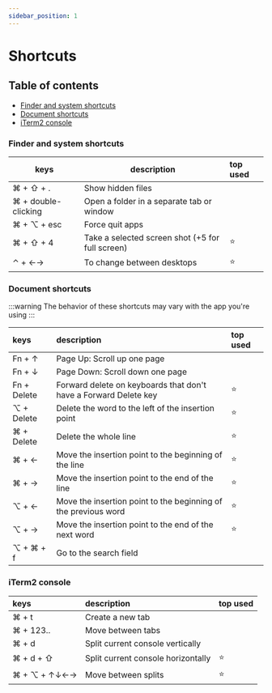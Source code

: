 ```yaml
---
sidebar_position: 1
---
```


# Shortcuts

## Table of contents

- [Finder and system shortcuts](#finder-and-system-shortcuts)
- [Document shortcuts](#document-shortcuts)
- [iTerm2 console](#iterm2-console)

### Finder and system shortcuts

| keys                | description                                      | top used |
| ------------------- | ------------------------------------------------ |:-------- |
| ⌘ + ⇧ + .           | Show hidden files                                |          |
| ⌘ + double-clicking | Open a folder in a separate tab or window        |          |
| ⌘ + ⌥ + esc         | Force quit apps                                  |          |
| ⌘ + ⇧ + 4           | Take a selected screen shot (+5 for full screen) | ⭐️       |
| ⌃ + ←→              | To change between desktops                       | ⭐️       |

### Document shortcuts

:::warning
The behavior of these shortcuts may vary with the app you're using
:::

| keys        | description                                                      | top used |
|:----------- |:---------------------------------------------------------------- |:-------- |
| Fn + ↑      | Page Up: Scroll up one page                                      |          |
| Fn + ↓      | Page Down: Scroll down one page                                  |          |
| Fn + Delete | Forward delete on keyboards that don't have a Forward Delete key | ⭐️       |
| ⌥ + Delete  | Delete the word to the left of the insertion point               | ⭐️       |
| ⌘ + Delete  | Delete the whole line                                            | ⭐️       |
| ⌘ + ←       | Move the insertion point to the beginning of the line            | ⭐️       |
| ⌘ + →       | Move the insertion point to the end of the line                  | ⭐️       |
| ⌥ + ←       | Move the insertion point to the beginning of the previous word   | ⭐️       |
| ⌥ + →       | Move the insertion point to the end of the next word             | ⭐️       |
| ⌥ + ⌘ + f   | Go to the search field                                           |          |

### iTerm2 console

| keys         | description                        | top used |
|:------------ |:---------------------------------- |:-------- |
| ⌘ + t        | Create a new tab                   |          |
| ⌘ + 123..    | Move between tabs                  |          |
| ⌘ + d        | Split current console vertically   |          |
| ⌘ + d + ⇧    | Split current console horizontally | ⭐️       |
| ⌘ + ⌥ + ↑↓←→ | Move between splits                | ⭐️       |
